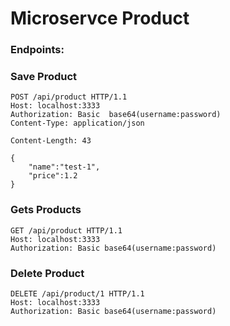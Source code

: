 # Microservce Product

### Endpoints:

### Save Product
````
POST /api/product HTTP/1.1
Host: localhost:3333
Authorization: Basic  base64(username:password)
Content-Type: application/json

Content-Length: 43

{
    "name":"test-1",
    "price":1.2
}
````
### Gets Products
````
GET /api/product HTTP/1.1
Host: localhost:3333
Authorization: Basic base64(username:password)

````

### Delete Product
````
DELETE /api/product/1 HTTP/1.1
Host: localhost:3333
Authorization: Basic base64(username:password)

````